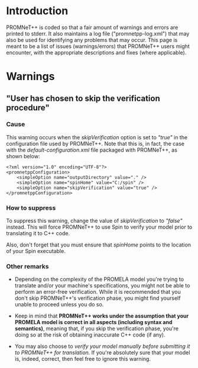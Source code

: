 # Introduction #

PROMNeT++ is coded so that a fair amount of warnings and errors are printed to stderr. It also maintains a log file ("promnetpp-log.xml") that may also be used for identifying any problems that may occur. This page is meant to be a list of issues (warnings/errors) that PROMNeT++ users might encounter, with the appropriate descriptions and fixes (where applicable).

# Warnings #
## "User has chosen to skip the verification procedure" ##
### Cause ###

This warning occurs when the _skipVerification_ option is set to _"true"_ in the configuration file used by PROMNeT++. Note that this is, in fact, the case with the _default-configuration.xml_ file packaged with PROMNeT++, as shown below:

```
<?xml version="1.0" encoding="UTF-8"?>
<promnetppConfiguration>
    <simpleOption name="outputDirectory" value="." />
    <simpleOption name="spinHome" value="C:/spin" />
    <simpleOption name="skipVerification" value="true" />
</promnetppConfiguration>
```

### How to suppress ###
To suppress this warning, change the value of _skipVerification_ to _"false"_ instead. This will force PROMNeT++ to use Spin to verify your model prior to translating it to C++ code.

Also, don't forget that you must ensure that _spinHome_ points to the location of your Spin executable.

### Other remarks ###

  * Depending on the complexity of the PROMELA model you're trying to translate and/or your machine's specifications, you might not be able to perform an error-free verification. While it is recommended that you don't skip PROMNeT++'s verification phase, you might find yourself unable to proceed unless you do so.

  * Keep in mind that **PROMNeT++ works under the assumption that your PROMELA model is correct in all aspects (including syntax and semantics)**, meaning that, if you skip the verification phase, you're doing so at the risk of obtaining inaccurate C++ code (if any).

  * You may also choose to _verify your model manually before submitting it to PROMNeT++ for translation._ If you're absolutely sure that your model is, indeed, correct, then feel free to ignore this warning.